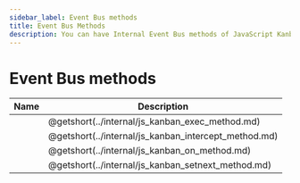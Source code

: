 ```yaml
---
sidebar_label: Event Bus methods
title: Event Bus Methods
description: You can have Internal Event Bus methods of JavaScript Kanban in the documentation of the DHTMLX JavaScript Kanban library. Browse developer guides and API reference, try out code examples and live demos, and download a free 30-day evaluation version of DHTMLX Kanban.
---
```


# Event Bus methods

| Name                                                     | Description                                                 |
| ---------------------------------------------------------| ----------------------------------------------------------- |
| [](../internal/js_kanban_exec_method.md)                 | @getshort(../internal/js_kanban_exec_method.md)             |
| [](../internal/js_kanban_intercept_method.md)            | @getshort(../internal/js_kanban_intercept_method.md)        |
| [](../internal/js_kanban_on_method.md)                   | @getshort(../internal/js_kanban_on_method.md)               |
| [](../internal/js_kanban_setnext_method.md)              | @getshort(../internal/js_kanban_setnext_method.md)          |
